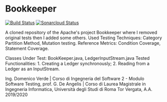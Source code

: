 # Bookkeeper

[![Build Status](https://travis-ci.com/DomenicoVerde/Bookkeeper.svg?branch=master)](https://travis-ci.com/DomenicoVerde/Bookkeeper)    [![Sonarcloud Status](https://sonarcloud.io/api/project_badges/measure?project=DomenicoVerde_bookkeeper&metric=coverage)](https://sonarcloud.io/dashboard?id=DomenicoVerde_bookkeeper)

A cloned repository of the Apache's project Bookkeeper where I removed original tests then I added some others.
Used Testing Techniques: Category Partition Method, Mutation testing.
Reference Metrics: Condition Coverage, Statement Coverage.

Classes Under Test: BookKeeper.java, LedgerInputStream.java
Tested Functionalities: 1. Creating a Ledger synchronously; 2. Reading from a Ledger as an InputStream.

Ing. Domenico Verde 
| Corso di Ingegneria del Software 2 - Modulo Software Testing, prof. G. De Angelis 
| Corso di Laurea Magistrale in Ingegneria Informatica, Università degli Studi di Roma Tor Vergata, A.A. 2019/2020
